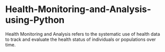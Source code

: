 # Health-Monitoring-and-Analysis-using-Python
Health Monitoring and Analysis refers to the systematic use of health data to track and evaluate the health status of individuals or populations over time.
